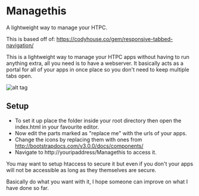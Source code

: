 # Managethis
A lightweight way to manage your HTPC.

This is based off of: https://codyhouse.co/gem/responsive-tabbed-navigation/

This is a lightweight way to manage your HTPC apps without having to run anything extra, all you need is to have a webserver. It basically acts as a portal for all of your apps in once place so you don't need to keep multiple tabs open.

![alt tag](http://i.imgur.com/ncX2jU3.jpg)

## Setup

- To set it up place the folder inside your root directory then open the index.html in your favourite editor.
- Now edit the parts marked as "replace me" with the urls of your apps.
- Change the icons by replacing them with ones from http://bootstrapdocs.com/v3.0.0/docs/components/
- Navigate to http://youripaddress/Managethis to access it.

You may want to setup htaccess to secure it but even if you don't your apps will not be accessible as long as they themselves are secure.

Basically do what you want with it, I hope someone can improve on what I have done so far.
